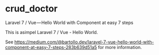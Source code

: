 # crud_doctor
Laravel 7 / Vue — Hello World with Component at easy 7 steps

This is asimpel Laravel 7 / Vue - Hello World.

See https://medium.com/@bartollo.dev/laravel-7-vue-hello-world-with-component-at-easy-7-steps-283b639d51a5 for more information.